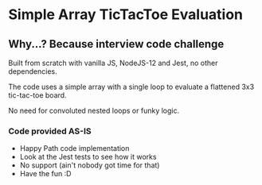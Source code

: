 # Simple Array TicTacToe Evaluation
## Why...? Because interview code challenge
Built from scratch with vanilla JS, NodeJS-12 and Jest, no other dependencies.

The code uses a simple array with a single loop to evaluate a flattened 3x3 tic-tac-toe board.

No need for convoluted nested loops or funky logic.

### Code provided AS-IS
- Happy Path code implementation
- Look at the Jest tests to see how it works
- No support (ain't nobody got time for that)
- Have the fun  :D
